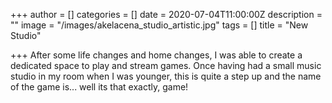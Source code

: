 +++
author = []
categories = []
date = 2020-07-04T11:00:00Z
description = ""
image = "/images/akelacena_studio_artistic.jpg"
tags = []
title = "New Studio"

+++
After some life changes and home changes, I was able to create a dedicated space to play and stream games. Once having had a small music studio in my room when I was younger, this is quite a step up and the name of the game is... well its that exactly, game!